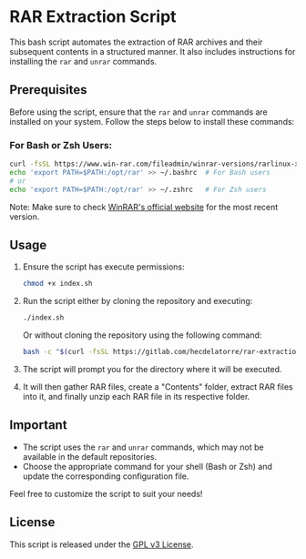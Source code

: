 
# RAR Extraction Script

This bash script automates the extraction of RAR archives and their subsequent contents in a structured manner. It also includes instructions for installing the `rar` and `unrar` commands.

## Prerequisites

Before using the script, ensure that the `rar` and `unrar` commands are installed on your system. Follow the steps below to install these commands:

### For Bash or Zsh Users:

```bash
curl -fsSL https://www.win-rar.com/fileadmin/winrar-versions/rarlinux-x64-624.tar.gz | sudo tar zxvf - -C /opt
echo 'export PATH=$PATH:/opt/rar' >> ~/.bashrc  # For Bash users
# or
echo 'export PATH=$PATH:/opt/rar' >> ~/.zshrc   # For Zsh users
```

Note: Make sure to check [WinRAR's official website](https://www.win-rar.com/download.html) for the most recent version.

## Usage

1. Ensure the script has execute permissions:
   ```bash
   chmod +x index.sh
   ```

2. Run the script either by cloning the repository and executing:
   ```bash
   ./index.sh
   ```

   Or without cloning the repository using the following command:
   ```bash
   bash -c "$(curl -fsSL https://gitlab.com/hecdelatorre/rar-extraction-script/-/raw/main/index.sh)"
   ```

3. The script will prompt you for the directory where it will be executed.
4. It will then gather RAR files, create a "Contents" folder, extract RAR files into it, and finally unzip each RAR file in its respective folder.

## Important

- The script uses the `rar` and `unrar` commands, which may not be available in the default repositories.
- Choose the appropriate command for your shell (Bash or Zsh) and update the corresponding configuration file.

Feel free to customize the script to suit your needs!

## License

This script is released under the [GPL v3 License](LICENSE).

